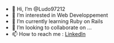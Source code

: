 - 👋 Hi, I’m @Ludo97212
- 👀 I’m interested in Web Developpement
- 🌱 I’m currently learning Ruby on Rails
- 💞️ I’m looking to collaborate on ...
- 📫 How to reach me : [LinkedIn](https://www.linkedin.com/in/ludovic-nourel-636426230/)

<!---
Ludo97212/Ludo97212 is a ✨ special ✨ repository because its `README.md` (this file) appears on your GitHub profile.
You can click the Preview link to take a look at your changes.
--->
